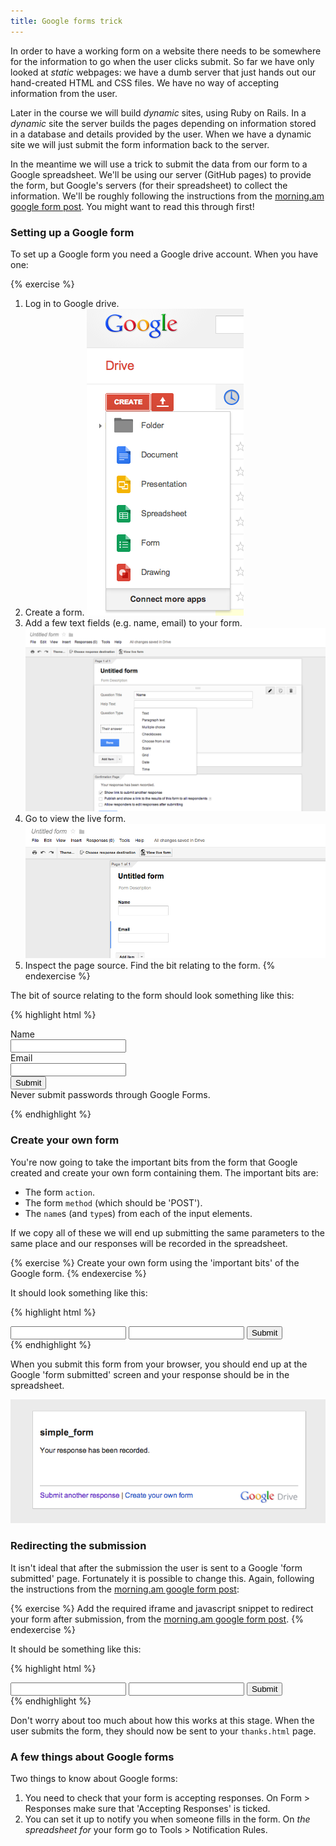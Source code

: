 ```yaml
---
title: Google forms trick
---
```


In order to have a working form on a website there needs to be somewhere for the information to go when the user clicks submit. So far we have only looked at *static* webpages: we have a dumb server that just hands out our hand-created HTML and CSS files. We have no way of accepting information from the user.

Later in the course we will build *dynamic* sites, using Ruby on Rails. In a *dynamic* site the server builds the pages depending on information stored in a database and details provided by the user. When we have a dynamic site we will just submit the form information back to the server.

In the meantime we will use a trick to submit the data from our form to a Google spreadsheet. We'll be using our server (GitHub pages) to provide the form, but Google's servers (for their spreadsheet) to collect the information. We'll be roughly following the instructions from the [morning.am google form post](http://morning.am/tutorials/how-to-style-google-forms/). You might want to read this through first!

### Setting up a Google form

To set up a Google form you need a Google drive account. When you have one:

{% exercise %}
1. Log in to Google drive.
2. Create a form.
    ![Create Google form.](/assets/google_drive_create_form.png)
3. Add a few text fields (e.g. name, email) to your form. ![Google form add fields](/assets/google_form_add_questions.png)
4. Go to view the live form. ![View live form](/assets/google_form_view_live.png)
5. Inspect the page source. Find the bit relating to the form.
{% endexercise %}

The bit of source relating to the form should look something like this:

{% highlight html %}
<form action="https://docs.google.com/forms/d/16faBBpyeqEBbHDyhM2K6s0i6UXBckz9vOQGwKrJKyN0/formResponse" method="POST" id="ss-form" target="_self" onsubmit="">
  <ol style="padding-left: 0">
    <div class="ss-form-question errorbox-good">
      <div dir="ltr" class="ss-item  ss-text">
        <div class="ss-form-entry">
          <label class="ss-q-item-label" for="entry_1087713693">
            <div class="ss-q-title">Name</div>
            <div class="ss-q-help ss-secondary-text" dir="ltr">
            </div>
          </label>
          <input type="text" name="entry.1087713693" value="" class="ss-q-short" id="entry_1087713693" dir="auto">
        </div>
      </div>
    </div>
    <div class="ss-form-question errorbox-good">
      <div dir="ltr" class="ss-item  ss-text">
        <div class="ss-form-entry">
          <label class="ss-q-item-label" for="entry_1239878056">
            <div class="ss-q-title">Email
            </div>
            <div class="ss-q-help ss-secondary-text" dir="ltr"></div>
          </label>
          <input type="text" name="entry.1239878056" value="" class="ss-q-short" id="entry_1239878056" dir="auto">
        </div>
      </div>
    </div>
    <input type="hidden" name="draftResponse" value="[]">
    <input type="hidden" name="pageHistory" value="0">
    <div class="ss-item ss-navigate">
      <div class="ss-form-entry" id="navigation-buttons" dir="ltr" style="display: inline-block">
        <input type="submit" name="submit" value="Submit" id="ss-submit">
        <div class="ss-secondary-text">Never submit passwords through Google Forms.</div>
      </div>
    </div>
  </ol>
</form>
{% endhighlight %}


### Create your own form

You're now going to take the important bits from the form that Google created and create your own form containing them. The important bits are:

* The form `action`.
* The form `method` (which should be 'POST').
* The `name`s (and `type`s) from each of the input elements.

If we copy all of these we will end up submitting the same parameters to the same place and our responses will be recorded in the spreadsheet.

{% exercise %}
Create your own form using the 'important bits' of the Google form.
{% endexercise %}

It should look something like this:

{% highlight html %}
<form action="https://docs.google.com/forms/d/16faBBpyeqEBbHDyhM2K6s0i6UXBckz9vOQGwKrJKyN0/formResponse" method="POST">
  <input type="text" name="entry.1087713693">
  <input type="text" name="entry.1239878056">
  <input type="submit" name="submit" value="Submit">
</form>
{% endhighlight %}

When you submit this form from your browser, you should end up at the Google 'form submitted' screen and your response should be in the spreadsheet.

![Google form response](/assets/google_form_response.png)

### Redirecting the submission
 
It isn't ideal that after the submission the user is sent to a Google 'form submitted' page. Fortunately it is possible to change this. Again, following the instructions from the [morning.am google form post](http://morning.am/tutorials/how-to-style-google-forms/):

{% exercise %}
Add the required iframe and javascript snippet to redirect your form after submission, from the [morning.am google form post](http://morning.am/tutorials/how-to-style-google-forms/).
{% endexercise %}

It should be something like this:

{% highlight html %}

<script type="text/javascript">var submitted=false;</script>
<iframe name="hidden_iframe" id="hidden_iframe" style="display:none;" onload="if(submitted) {window.location='thanks.html';}"></iframe>

<form action="https://docs.google.com/forms/d/16faBBpyeqEBbHDyhM2K6s0i6UXBckz9vOQGwKrJKyN0/formResponse" method="POST" target="hidden_iframe" onsubmit="submitted=true;">
  <input type="text" name="entry.1087713693">
  <input type="text" name="entry.1239878056">
  <input type="submit" name="submit" value="Submit">
</form>
{% endhighlight %}

Don't worry about too much about how this works at this stage. When the user submits the form, they should now be sent to your `thanks.html` page.

### A few things about Google forms

Two things to know about Google forms:

1. You need to check that your form is accepting responses. On Form > Responses make sure that 'Accepting Responses' is ticked.
2. You can set it up to notify you when someone fills in the form. On *the spreadsheet for* your form go to Tools > Notification Rules.






